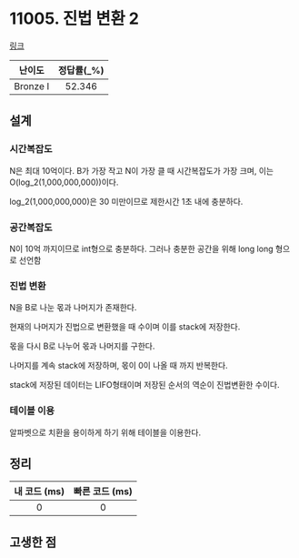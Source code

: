 # 11005. 진법 변환 2

[링크](https://www.acmicpc.net/problem/11005)

|  난이도  | 정답률(\_%) |
| :------: | :---------: |
| Bronze I |   52.346    |

## 설계

### 시간복잡도

N은 최대 10억이다. B가 가장 작고 N이 가장 클 때 시간복잡도가 가장 크며, 이는 O(log_2(1,000,000,000))이다.

log_2(1,000,000,000)은 30 미만이므로 제한시간 1초 내에 충분하다.

### 공간복잡도

N이 10억 까지이므로 int형으로 충분하다. 그러나 충분한 공간을 위해 long long 형으로 선언함

### 진법 변환

N을 B로 나눈 몫과 나머지가 존재한다.

현재의 나머지가 진법으로 변환했을 때 수이며 이를 stack에 저장한다.

몫을 다시 B로 나누어 몫과 나머지를 구한다.

나머지를 계속 stack에 저장하며, 몫이 0이 나올 때 까지 반복한다.

stack에 저장된 데이터는 LIFO형태이며 저장된 순서의 역순이 진법변환한 수이다.

### 테이블 이용

알파벳으로 치환을 용이하게 하기 위해 테이블을 이용한다.

## 정리

| 내 코드 (ms) | 빠른 코드 (ms) |
| :----------: | :------------: |
|      0       |       0        |

## 고생한 점
